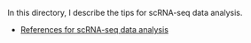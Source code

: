In this directory, I describe the tips for scRNA-seq data analysis.

* [References for scRNA-seq data analysis](./References.md)
